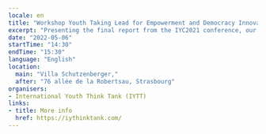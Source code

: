 ```yaml
---
locale: en
title: "Workshop Youth Taking Lead for Empowerment and Democracy Innovation"
excerpt: "Presenting the final report from the IYC2021 conference, our method for democracy innovation - the Bottom-Up Policy Advise Loop, our method for empowerment OCDT-Open Chair Democracy Talks."
date: "2022-05-06"
startTime: "14:30"
endTime: "15:30"
language: "English"
location:
  main: "Villa Schutzenberger,"
  after: "76 allée de la Robertsau, Strasbourg"
organisers:
- International Youth Think Tank (IYTT)
links:
- title: More info
  href: https://iythinktank.com/
---
```


